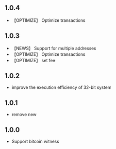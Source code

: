 ## 1.0.4
- 【OPTIMIZE】 Optimize transactions

## 1.0.3
- 【NEWS】 Support for multiple addresses  
- 【OPTIMIZE】 Optimize transactions
- 【OPTIMIZE】 set fee

## 1.0.2
- improve the execution efficiency of 32-bit system

## 1.0.1
- remove new

## 1.0.0
- Support bitcoin witness
